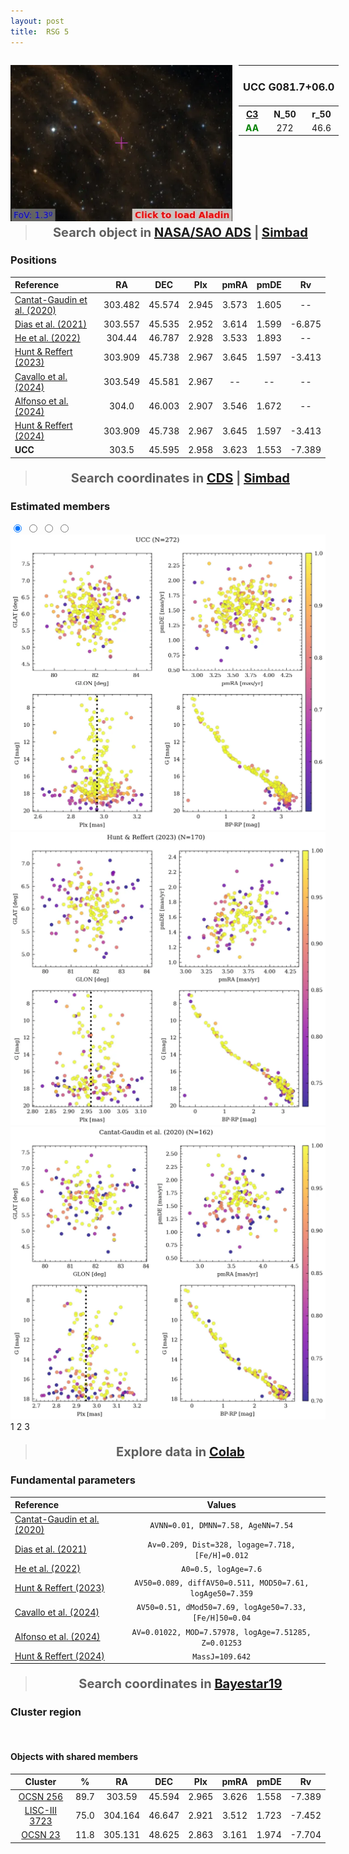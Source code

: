 ```yaml
---
layout: post
title:  RSG 5
---
```

<div style="display: flex; justify-content: space-between; width:720px;height:250px">
<div style="text-align: center;">

<!-- Static image + data attributes for FOV and target -->
<img id="aladin_img"
     data-umami-event="aladin_load"
     src="https://raw.githubusercontent.com/ucc23/Q1P/main/plots/aladin/rsg5.webp"
     alt="Click to load Aladin Lite" 
     style="width:355px;height:250px; cursor: pointer;"
     data-fov="1.553" 
     data-target="303.5 45.595"/>
<!-- Div to contain Aladin Lite viewer -->
<div id="aladin-lite-div" style="width:355px;height:250px;display:none;"></div>
<!-- Aladin Lite script (will be loaded after the image is clicked) -->
<script src="{{ site.baseurl }}/scripts/aladin_load.js"></script>

</div>
<!-- Left block -->

<table style="width:355px;height:250px;">
  <!-- Row 1 (title) -->
  <tr>
    <td colspan="5"><h3>UCC G081.7+06.0</h3></td>
  </tr>
  <!-- Row 2 -->
  <tr>
    <th style="text-align: center;"><a href="https://ucc.ar/faq#what-is-the-c3-parameter" title="Combined class">C3</a></th>
    <th style="text-align: center;"><div title="Stars with membership probability >50%">N_50</div></th>
    <th style="text-align: center;"><div title="Radius that contains half the members [arcmin]">r_50</div></th>
  </tr>
  <!-- Row 3 -->
  <tr>
    <td style="text-align: center;"><span style="color: green; font-weight: bold;">A</span><span style="color: green; font-weight: bold;">A</span></td>
    <td style="text-align: center;">272</td>
    <td style="text-align: center;">46.6</td>
  </tr>
</table>
</div>

> <p style="text-align:center; font-weight: bold; font-size:20px">Search object in <a data-umami-event="nasa_search" href="https://ui.adsabs.harvard.edu/search/q=%20collection%3Aastronomy%20body%3A%22RSG%205%22&sort=date%20desc%2C%20bibcode%20desc&p_=0" target="_blank">NASA/SAO ADS</a> | <a data-umami-event="simbad_search" href="https://simbad.cds.unistra.fr/simbad/sim-id-refs?Ident=rsg5" target="_blank">Simbad</a></p>


### Positions

| Reference    | RA    | DEC   | Plx  | pmRA  | pmDE   |  Rv  |
| :---         | :---: | :---: | :---: | :---: | :---: | :---: |
|[Cantat-Gaudin et al. (2020)](https://ui.adsabs.harvard.edu/abs/2020A%26A...640A...1C) | 303.482 | 45.574 | 2.945 | 3.573 | 1.605 | -- |
|[Dias et al. (2021)](https://ui.adsabs.harvard.edu/abs/2021MNRAS.504..356D) | 303.557 | 45.535 | 2.952 | 3.614 | 1.599 | -6.875 |
|[He et al. (2022)](https://ui.adsabs.harvard.edu/abs/2022ApJS..262....7H) | 304.44 | 46.787 | 2.928 | 3.533 | 1.893 | -- |
|[Hunt & Reffert (2023)](https://ui.adsabs.harvard.edu/abs/2023A%26A...673A.114H) | 303.909 | 45.738 | 2.967 | 3.645 | 1.597 | -3.413 |
|[Cavallo et al. (2024)](https://ui.adsabs.harvard.edu/abs/2024AJ....167...12C) | 303.549 | 45.581 | 2.967 | -- | -- | -- |
|[Alfonso et al. (2024)](https://ui.adsabs.harvard.edu/abs/2024A%26A...689A..18A) | 304.0 | 46.003 | 2.907 | 3.546 | 1.672 | -- |
|[Hunt & Reffert (2024)](https://ui.adsabs.harvard.edu/abs/2024A%26A...686A..42H) | 303.909 | 45.738 | 2.967 | 3.645 | 1.597 | -3.413 |
| **UCC** |303.5 | 45.595 | 2.958 | 3.623 | 1.553 | -7.389 |

> <p style="text-align:center; font-weight: bold; font-size:20px">Search coordinates in <a data-umami-event="cds_coord_search" href="https://cdsportal.u-strasbg.fr/?target=303.5,+45.595" target="_blank">CDS</a> | <a data-umami-event="simbad_coord_search" href="https://simbad.cds.unistra.fr/mobile/object_list.html?coord=303.5%2045.595&output=json&radius=5&userEntry=rsg5" target="_blank">Simbad</a></p>

### Estimated members

<div class="carousel">
<input type="radio" name="radio-btn" id="slide1" checked>
<input type="radio" name="radio-btn" id="slide1">
<input type="radio" name="radio-btn" id="slide2">
<input type="radio" name="radio-btn" id="slide3">
<div class="slides">
<div class="slide">
<a href="https://raw.githubusercontent.com/ucc23/Q1P/main/plots/UCC/rsg5.webp" target="_blank">
<img src="https://raw.githubusercontent.com/ucc23/Q1P/main/plots/UCC/rsg5.webp" alt="RSG 5 UCC">
</a>
</div>
<div class="slide">
<a href="https://raw.githubusercontent.com/ucc23/Q1P/main/plots/HUNT23/rsg5.webp" target="_blank">
<img src="https://raw.githubusercontent.com/ucc23/Q1P/main/plots/HUNT23/rsg5.webp" alt="RSG 5 HUNT23">
</a>
</div>
<div class="slide">
<a href="https://raw.githubusercontent.com/ucc23/Q1P/main/plots/CANTAT20/rsg5.webp" target="_blank">
<img src="https://raw.githubusercontent.com/ucc23/Q1P/main/plots/CANTAT20/rsg5.webp" alt="RSG 5 CANTAT20">
</a>
</div>
</div>
<div class="indicators">
<label for="slide1">1</label>
<label for="slide2">2</label>
<label for="slide3">3</label>
</div>
</div>


> <p style="text-align:center; font-weight: bold; font-size:20px">Explore data in <a data-umami-event="colab" href="https://colab.research.google.com/github/ucc23/ucc/blob/main/assets/notebook.ipynb" target="_blank">Colab</a></p>


### Fundamental parameters

| Reference |  Values |
| :---      |  :---:  |
| [Cantat-Gaudin et al. (2020)](https://ui.adsabs.harvard.edu/abs/2020A%26A...640A...1C) | `AVNN=0.01, DMNN=7.58, AgeNN=7.54` |
| [Dias et al. (2021)](https://ui.adsabs.harvard.edu/abs/2021MNRAS.504..356D) | `Av=0.209, Dist=328, logage=7.718, [Fe/H]=0.012` |
| [He et al. (2022)](https://ui.adsabs.harvard.edu/abs/2022ApJS..262....7H) | `A0=0.5, logAge=7.6` |
| [Hunt & Reffert (2023)](https://ui.adsabs.harvard.edu/abs/2023A%26A...673A.114H) | `AV50=0.089, diffAV50=0.511, MOD50=7.61, logAge50=7.359` |
| [Cavallo et al. (2024)](https://ui.adsabs.harvard.edu/abs/2024AJ....167...12C) | `AV50=0.51, dMod50=7.69, logAge50=7.33, [Fe/H]50=0.04` |
| [Alfonso et al. (2024)](https://ui.adsabs.harvard.edu/abs/2024A%26A...689A..18A) | `AV=0.01022, MOD=7.57978, logAge=7.51285, Z=0.01253` |
| [Hunt & Reffert (2024)](https://ui.adsabs.harvard.edu/abs/2024A%26A...686A..42H) | `MassJ=109.642` |

> <p style="text-align:center; font-weight: bold; font-size:20px">Search coordinates in <a data-umami-event="bayestar" href="http://argonaut.skymaps.info/query?lon=81.801%20&lat=6.047&coordsys=gal&mapname=bayestar2019" target="_blank">Bayestar19</a></p>


### Cluster region

<html lang="en">
  <body>
    <center>
    <div id="plot-params"
         data-oc-name="rsg5"
         data-ra-center="303.48"
         data-dec-center="45.57"
         data-rad-deg="46.6"
         data-plx="2.958">
    </div>
    <div id="plot-container">
        <div id="plot"></div>
    </div>
    <script defer type="module" src="{{ site.baseurl }}/scripts/radec_scatter.js"></script>
    </center>
  </body>
</html>
<br>


#### Objects with shared members

| Cluster | <span title="Percentage of members that this OC shares with the ones listed">%</span>   | RA   | DEC   | Plx   | pmRA  | pmDE  | Rv    |
| :---:   | :-: |:---: | :---: | :---: | :---: | :---: | :---: |
|[OCSN 256](/_clusters/ocsn256/)| 89.7 | 303.59 | 45.594 | 2.965 | 3.626 | 1.558 | -7.389 |
|[LISC-III 3723](/_clusters/lisciii3723/)| 75.0 | 304.164 | 46.647 | 2.921 | 3.512 | 1.723 | -7.452 |
|[OCSN 23](/_clusters/ocsn23/)| 11.8 | 305.131 | 48.625 | 2.863 | 3.161 | 1.974 | -7.704 |